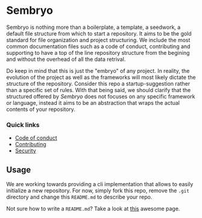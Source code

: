 Sembryo
=======

Sembryo is nothing more than a boilerplate, a template, a seedwork, 
a default file structure from which to start a repository.
It aims to be the gold standard for file organization and project structuring.
We include the most common documentation files such as a code of conduct, 
contributing and supporting to have a top of the line repository structure 
from the begining and without the overhead of all the data retrival.

Do keep in mind that this is just the "embryo" of any project.
In reality, the evolution of the project as well as the frameworks
will most likely dictate the structure of the repository.
Consider this repo a startup-suggestion rather than a specific set of rules.
With that being said, we should clarify that the structured offered by *Sembryo*
does not focuses on any specific framework or language, instead it aims to
be an abstraction that wraps the actual contents of your repository.

### Quick links
+ [Code of conduct](./docs/CODE_OF_CONDUCT.md)
+ [Contributing](./docs/CONTRIBUTING.md) 
+ [Security](./docs/SECURITY.md)

Usage
-----
We are working towards providing a cli implementation that allows to 
easily initialize a new repository. For now, simply fork this repo,
remove the `.git` directory and change this `README.md` to describe your repo.

Not sure how to write a `README.md`? 
Take a look at [this](https://www.makeareadme.com/) awesome page.

